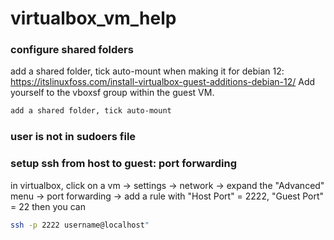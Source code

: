 # virtualbox_vm_help

### configure shared folders
add a shared folder, tick auto-mount when making it 
for debian 12: https://itslinuxfoss.com/install-virtualbox-guest-additions-debian-12/
Add yourself to the vboxsf group within the guest VM.
```bash
add a shared folder, tick auto-mount
```

### user is not in sudoers file


### setup ssh from host to guest: port forwarding 
in virtualbox, click on a vm -> settings -> network -> expand the "Advanced" menu -> port forwarding -> add a rule with "Host Port" = 2222, "Guest Port" = 22
then you can 
```bash
ssh -p 2222 username@localhost"
```
